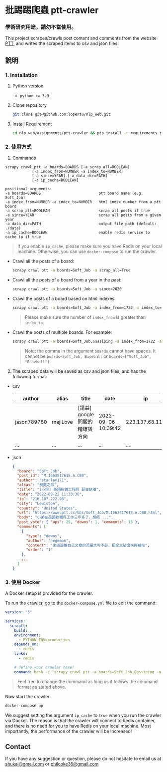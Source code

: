 # **批踢踢爬蟲 ptt-crawler**
### 學術研究用途，請勿不當使用。


This project scrapes/crawls post content and comments from the website [PTT](https://term.ptt.cc/), and writes the scraped items to csv and json files. 


## **說明**
### 1. Installation

1. Python version
   * `python >= 3.9`

2. Clone repository

    ```bash
    git clone git@github.com:lopentu/nlp_web.git
    ```

3. Install Requirement
    ```bash
    cd nlp_web/assignments/ptt-crawler && pip install -r requirements.txt      
    ```
    

### 2. 使用方式

1. Commands
```
scrapy crawl ptt -a boards=BOARDS [-a scrap_all=BOOLEAN] 
            [-a index_from=NUMBER -a index_to=NUMBER]   
            [-a since=YEAR] [-a data_dir=PATH]
            [-a ip_cache=BOOLEAN]

positional arguments:
-a boards=BOARDS                          ptt board name (e.g. Soft_Job)
-a index_from=NUMBER -a index_to=NUMBER   html index number from a ptt board
-a scrap_all=BOOLEAN                      scrap all posts if true
-a since=YEAR                             scrap all posts from a given year
-a data_dir=PATH                          output file path (default: ./data)
-a ip_cache=BOOLEAN                       enable redis service to cache ip if true
```

> If you enable `ip_cache`, please make sure you have Redis on your local machine. Otherwise, you can use `docker-compose` to run the crawler.


* Crawl all the posts of a board:
  ```bash
  scrapy crawl ptt -a boards=Soft_Job -a scrap_all=True
  ```

* Crawl all the posts of a board from a year in the past:
  ```bash
  scrapy crawl ptt -a boards=Soft_Job -a since=2020
  ```

* Crawl the posts of a board based on html indexes:
  ```bash
  scrapy crawl ptt -a boards=Soft_Job -a index_from=1722 -a index_to=1723
  ```

  > Please make sure the number of `index_from` is greater than `index_to`.

* Crawl the posts of multiple boards. For example:
  ```bash
  scrapy crawl ptt -a boards=Soft_Job,Gossiping -a index_from=1722 -a index_to=1723
  ```

  >Note: the comma in the argument `boards` cannot have spaces. It cannot be `boards=Soft_Job, Baseball` or  `boards=["Soft_Job", "Baseball"]`.


2. The scraped data will be saved as csv and json files, and has the following format:

* csv

  | author |  alias |title | date | ip | city | country  | ups | downs | comments | url |
  |----|----|----|----|----|----|----|----|----|----|----|
  | jason789780 | majiLove | \[請益\] google問題的精確與方向	 | 2022-09-06 10:39:42 | 223.137.68.113 | Yilan | Taiwan | 9	 | 0 | 29	 | https://www.ptt.cc/bbs/Soft_Job/M.1662431984.A.A3F.html |
  | ... | ... | ... | ... | ... | ... | ... | ... | ... | ... | ... |
  


* json
  
  ```json
  {
    "board": "Soft_Job",
    "post_id": "M.1663817618.A.CB0",
    "author": "stanley171",
    "alias": "劍魔之煞",
    "title": "[心得] 美國軟體工程師 薪資結構",
    "date": "2022-09-22 11:33:36",
    "ip": "216.107.222.98",
    "city": "Lewiston",
    "country": "United States",
    "url": "https://www.ptt.cc/bbs/Soft_Job/M.1663817618.A.CB0.html",
    "body": "小弟在美國軟體界工作三年多了，想把 ...",
    "post_vote": { "ups": 29, "downs": 1, "comments": 15 },
    "comments": [
      {
        "type": "downs",
        "author": "hegemon",
        "content": "來這邊推自己文章的流量大可不必，把全文貼出來再補推",
        "order": "1"
      },
      ...
    ]
  }
  ```


### 3. 使用 Docker
A Docker setup is provided for the crawler.

To run the crawler, go to the `docker-compose.yml` file to edit the command:

```yaml
version: "3"

services:
  scraptt:
    build: .
    environment:
      - PYTHON_ENV=production
    depends_on:
      - redis
    links:
      - redis

    # define your crawler here!
    command: bash -c "scrapy crawl ptt -a boards=Soft_Job,Gossiping -a index_from=1722 -a index_to=1723 -a ip_cache=True"
```
> Feel free to change the command as long as it follows the command format as stated above.

Now start the crawler:

```bash
docker-compose up
```

We suggest setting the argument `ip_cache` to `true` when you run the crawler via Docker. The reason is that the crawler will connect to Redis container, and there is no need for you to have Redis on your local machine. Most importantly, the performance of the crawler will be increased! 



## Contact
If you have any suggestion or question, please do not hesitate to email us at  shukai@gmail.com or philcoke35@gmail.com
